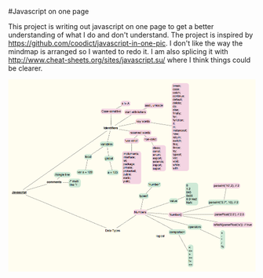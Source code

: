 #Javascript on one page

This project is writing out javascript on one page to get a better understanding of what I do and don't understand.
The project is inspired by https://github.com/coodict/javascript-in-one-pic. I don't like the way the mindmap is arranged so I wanted to redo it. I am also splicing it with http://www.cheat-sheets.org/sites/javascript.su/ where I think things could be clearer.

<img src="jsonepager.png"/>
